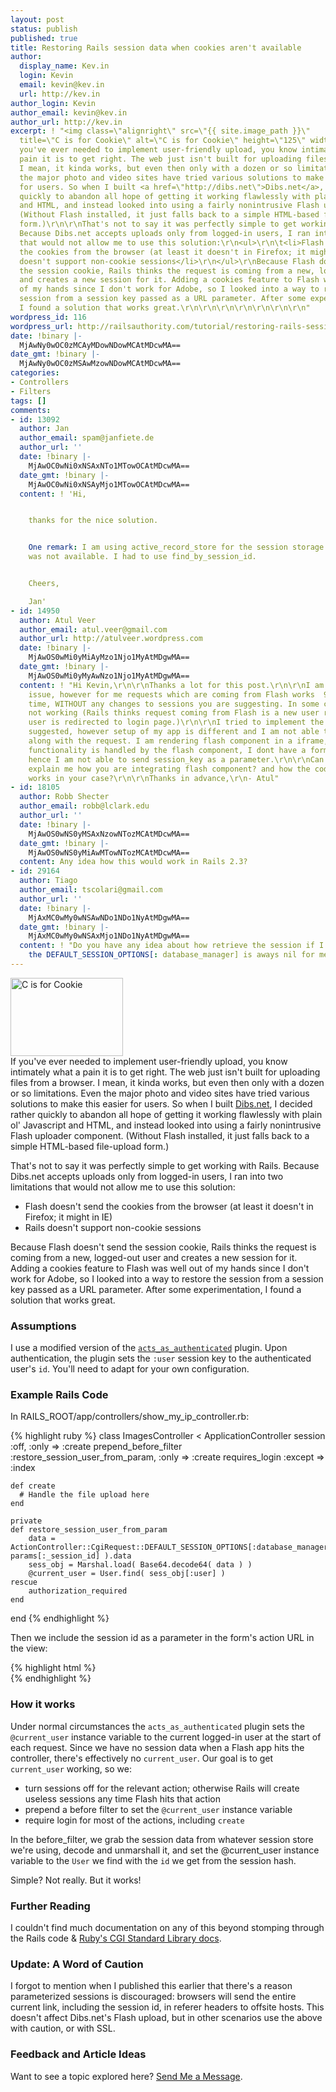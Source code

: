 ```yaml
---
layout: post
status: publish
published: true
title: Restoring Rails session data when cookies aren't available
author:
  display_name: Kev.in
  login: Kevin
  email: kevin@kev.in
  url: http://kev.in
author_login: Kevin
author_email: kevin@kev.in
author_url: http://kev.in
excerpt: ! "<img class=\"alignright\" src=\"{{ site.image_path }}\"
  title=\"C is for Cookie\" alt=\"C is for Cookie\" height=\"125\" width=\"180\" />\r\nIf
  you've ever needed to implement user-friendly upload, you know intimately what a
  pain it is to get right. The web just isn't built for uploading files from a browser.
  I mean, it kinda works, but even then only with a dozen or so limitations. Even
  the major photo and video sites have tried various solutions to make this easier
  for users. So when I built <a href=\"http://dibs.net\">Dibs.net</a>, I decided rather
  quickly to abandon all hope of getting it working flawlessly with plain ol' Javascript
  and HTML, and instead looked into using a fairly nonintrusive Flash uploader component.
  (Without Flash installed, it just falls back to a simple HTML-based file-upload
  form.)\r\n\r\nThat's not to say it was perfectly simple to get working with Rails.
  Because Dibs.net accepts uploads only from logged-in users, I ran into two limitations
  that would not allow me to use this solution:\r\n<ul>\r\n\t<li>Flash doesn't send
  the cookies from the browser (at least it doesn't in Firefox; it might in IE)</li>\r\n\t<li>Rails
  doesn't support non-cookie sessions</li>\r\n</ul>\r\nBecause Flash doesn't send
  the session cookie, Rails thinks the request is coming from a new, logged-out user
  and creates a new session for it. Adding a cookies feature to Flash was well out
  of my hands since I don't work for Adobe, so I looked into a way to restore the
  session from a session key passed as a URL parameter. After some experimentation,
  I found a solution that works great.\r\n\r\n\r\n\r\n\r\n\r\n\r\n"
wordpress_id: 116
wordpress_url: http://railsauthority.com/tutorial/restoring-rails-session-data-when-cookies-arent-available
date: !binary |-
  MjAwNy0wOC0zMCAyMDowNDowMCAtMDcwMA==
date_gmt: !binary |-
  MjAwNy0wOC0zMSAwMzowNDowMCAtMDcwMA==
categories:
- Controllers
- Filters
tags: []
comments:
- id: 13092
  author: Jan
  author_email: spam@janfiete.de
  author_url: ''
  date: !binary |-
    MjAwOC0wNi0xNSAxNTo1MTowOCAtMDcwMA==
  date_gmt: !binary |-
    MjAwOC0wNi0xNSAyMjo1MTowOCAtMDcwMA==
  content: ! 'Hi,


    thanks for the nice solution.


    One remark: I am using active_record_store for the session storage and there find_session
    was not available. I had to use find_by_session_id.


    Cheers,

    Jan'
- id: 14950
  author: Atul Veer
  author_email: atul.veer@gmail.com
  author_url: http://atulveer.wordpress.com
  date: !binary |-
    MjAwOS0wMi0yMiAyMzo1Njo1MyAtMDgwMA==
  date_gmt: !binary |-
    MjAwOS0wMi0yMyAwNzo1Njo1MyAtMDgwMA==
  content: ! "Hi Kevin,\r\n\r\nThanks a lot for this post.\r\n\r\nI am facing same
    issue, however for me requests which are coming from Flash works  95 % of the
    time, WITHOUT any changes to sessions you are suggesting. In some cases it is
    not working (Rails thinks request coming from Flash is a new user request and
    user is redirected to login page.)\r\n\r\nI tried to implement the solution you
    suggested, however setup of my app is different and I am not able to send session_key
    along with the request. I am rendering flash component in a iframe, image submitting
    functionality is handled by the flash component, I dont have a form  in views,
    hence I am not able to send session_key as a parameter.\r\n\r\nCan you please
    explain me how you are integrating flash component? and how the code in views
    works in your case?\r\n\r\nThanks in advance,\r\n- Atul"
- id: 18105
  author: Robb Shecter
  author_email: robb@lclark.edu
  author_url: ''
  date: !binary |-
    MjAwOS0wNS0yMSAxNzowNTozMCAtMDcwMA==
  date_gmt: !binary |-
    MjAwOS0wNS0yMiAwMTowNTozMCAtMDcwMA==
  content: Any idea how this would work in Rails 2.3?
- id: 29164
  author: Tiago
  author_email: tscolari@gmail.com
  author_url: ''
  date: !binary |-
    MjAxMC0wMy0wNSAwNDo1NDo1NyAtMDgwMA==
  date_gmt: !binary |-
    MjAxMC0wMy0wNSAxMjo1NDo1NyAtMDgwMA==
  content: ! "Do you have any idea about how retrieve the session if I'm using mem_cached_store?\r\nBecause
    the DEFAULT_SESSION_OPTIONS[: database_manager] is aways nil for me."
---
```

<p><img class="alignright" src="{{ site.image_path }}/cookie.jpg" title="C is for Cookie" alt="C is for Cookie" height="125" width="180" /><br />
If you've ever needed to implement user-friendly upload, you know intimately what a pain it is to get right. The web just isn't built for uploading files from a browser. I mean, it kinda works, but even then only with a dozen or so limitations. Even the major photo and video sites have tried various solutions to make this easier for users. So when I built <a href="http://dibs.net">Dibs.net</a>, I decided rather quickly to abandon all hope of getting it working flawlessly with plain ol' Javascript and HTML, and instead looked into using a fairly nonintrusive Flash uploader component. (Without Flash installed, it just falls back to a simple HTML-based file-upload form.)</p>
<p>That's not to say it was perfectly simple to get working with Rails. Because Dibs.net accepts uploads only from logged-in users, I ran into two limitations that would not allow me to use this solution:</p>
<ul>
<li>Flash doesn't send the cookies from the browser (at least it doesn't in Firefox; it might in IE)</li>
<li>Rails doesn't support non-cookie sessions</li>
</ul>
<p>Because Flash doesn't send the session cookie, Rails thinks the request is coming from a new, logged-out user and creates a new session for it. Adding a cookies feature to Flash was well out of my hands since I don't work for Adobe, so I looked into a way to restore the session from a session key passed as a URL parameter. After some experimentation, I found a solution that works great.</p>
<p><a id="more"></a><a id="more-116"></a></p>
<h3>Assumptions</h3>
<p>I use a modified version of the <code><a href="http://technoweenie.stikipad.com/plugins/show/Acts+as+Authenticated">acts_as_authenticated</a></code> plugin. Upon authentication, the plugin sets the <code>:user</code> session key to the authenticated user's <code>id</code>. You'll need to adapt for your own configuration.</p>
<h3>Example Rails Code</h3>
<p class="code-source">In <span class="filename">RAILS_ROOT/app/controllers/show_my_ip_controller.rb</span>:</p>
{% highlight ruby %}
class ImagesController < ApplicationController
	session :off, :only => :create
	prepend_before_filter :restore_session_user_from_param, :only => :create
	requires_login :except => :index

	def create
	  # Handle the file upload here
	end

	private
	def restore_session_user_from_param
	    data = ActionController::CgiRequest::DEFAULT_SESSION_OPTIONS[:database_manager].session_class.find_session( params[:_session_id] ).data
	    sess_obj = Marshal.load( Base64.decode64( data ) )
	    @current_user = User.find( sess_obj[:user] )
  	rescue
    	authorization_required
  	end
end
{% endhighlight %}
<p class="code-source">Then we include the session id as a parameter in the form's action URL in the view:</p>
{% highlight html %}
<form action="<%= images_path(:_session_id => session.session_id) %>" method="post" id="photoupload" enctype="multipart/form-data">
{% endhighlight %}
<h3>How it works</h3>
<p>Under normal circumstances the <code>acts_as_authenticated</code> plugin sets the <code>@current_user</code> instance variable to the current logged-in user at the start of each request. Since we have no session data when a Flash app hits the controller, there's effectively no <code>current_user</code>. Our goal is to get <code>current_user</code> working, so we:</p>
<ul>
<li>turn sessions off for the relevant action; otherwise Rails will create useless sessions any time Flash hits that action</li>
<li>prepend a before filter to set the <code>@current_user</code> instance variable</li>
<li>require login for most of the actions, including <code>create</code></li>
</ul>
<p>In the before_filter, we grab the session data from whatever session store we're using, decode and unmarshall it, and set the @current_user instance variable to the <code>User</code> we find with the <code>id</code> we get from the session hash.</p>
<p>Simple? Not really. But it works!</p>
<h3>Further Reading</h3>
<p>I couldn't find much documentation on any of this beyond stomping through the Rails code &amp; <a href="http://corelib.rubyonrails.org/classes/CGI/Session.html">Ruby's CGI Standard Library docs</a>.</p>
<h3><strong>Update:</strong> A Word of Caution</h3>
<p>I forgot to mention when I published this earlier that there's a reason parameterized sessions is discouraged: browsers will send the entire current link, including the session id, in referer headers to offsite hosts. This doesn't affect Dibs.net's Flash upload, but in other scenarios use the above with caution, or with SSL.</p>
<h3>Feedback and Article Ideas</h3>
<p>Want to see a topic explored here? <a href="https://twitter.com/{{ site.twitter_username }}">Send Me a Message</a>.</p>
